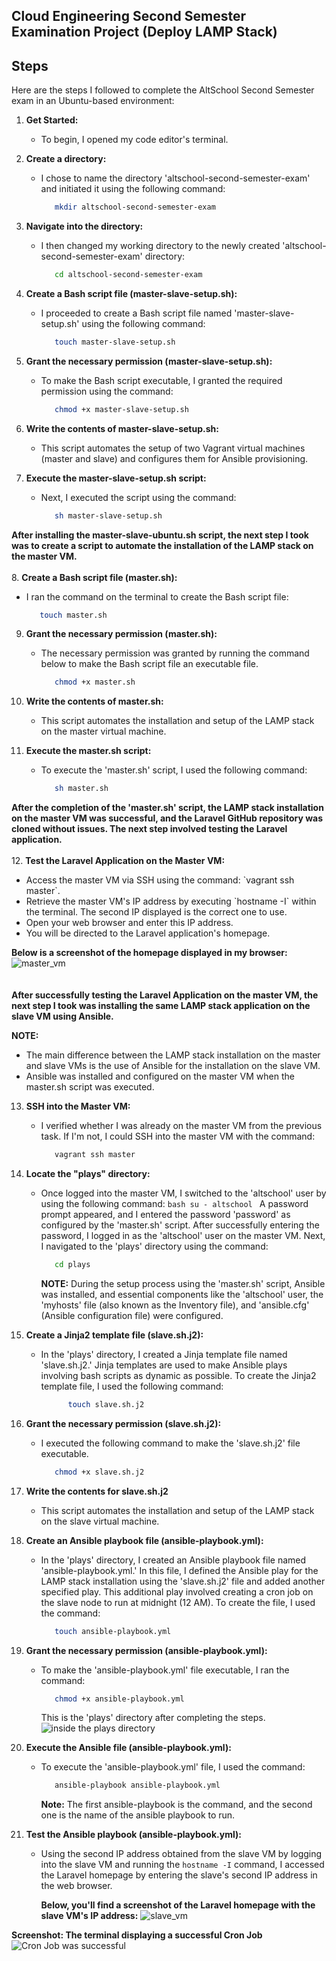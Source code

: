 <h2>Cloud Engineering Second Semester Examination Project (Deploy LAMP Stack)</h2>

<h2>Steps</h2>

Here are the steps I followed to complete the AltSchool Second Semester exam in an Ubuntu-based environment:

1. **Get Started:** 
   - To begin, I opened my code editor's terminal.
     
2. **Create a directory:**
   - I chose to name the directory 'altschool-second-semester-exam' and initiated it using the following command:
      ```bash
         mkdir altschool-second-semester-exam
      ```
3. **Navigate into the directory:**
   - I then changed my working directory to the newly created 'altschool-second-semester-exam' directory:
      ```bash
         cd altschool-second-semester-exam
      ```      
4. **Create a Bash script file (master-slave-setup.sh):**
   - I proceeded to create a Bash script file named 'master-slave-setup.sh' using the following command:
      ```bash
         touch master-slave-setup.sh
      ```
5. **Grant the necessary permission (master-slave-setup.sh):**
   - To make the Bash script executable, I granted the required permission using the command:
      ```bash
         chmod +x master-slave-setup.sh
      ```
6. **Write the contents of master-slave-setup.sh:**
   - This script automates the setup of two Vagrant virtual machines (master and slave) and configures them for Ansible provisioning.
       
7. **Execute the master-slave-setup.sh script:**
   - Next, I executed the script using the command:
     ```bash
        sh master-slave-setup.sh
     ```
**After installing the master-slave-ubuntu.sh script, the next step I took was to create a script to automate the installation of the LAMP stack on the master VM.**
   <br>
   <br>
8. **Create a Bash script file (master.sh):**
   - I ran the command on the terminal to create the Bash script file:
     ```bash
        touch master.sh
     ```
9. **Grant the necessary permission (master.sh):**
    - The necessary permission was granted by running the command below to make the Bash script file an executable file.
      ```bash
         chmod +x master.sh
      ```
10. **Write the contents of master.sh:**
    - This script automates the installation and setup of the LAMP stack on the master virtual machine.
      
11. **Execute the master.sh script:**
      - To execute the 'master.sh' script, I used the following command:
         ```bash
            sh master.sh
         ```
**After the completion of the 'master.sh' script, the LAMP stack installation on the master VM was successful, and the Laravel GitHub repository was cloned without issues. The next step involved testing the Laravel application.**
   <br>
   <br>
12. **Test the Laravel Application on the Master VM:** 
   <ul>
      <li> Access the master VM via SSH using the command: `vagrant ssh master`. </li>
      <li> Retrieve the master VM's IP address by executing `hostname -I` within the terminal. The second IP displayed is the correct one to use. </li>
      <li> Open your web browser and enter this IP address. </li>
      <li> You will be directed to the Laravel application's homepage. </li>
   </ul>
   
   **Below is a screenshot of the homepage displayed in my browser:**
   ![master_vm](https://github.com/EmmanuelInyang/altschool-second-semester/assets/95512710/e0999b82-451e-4bbd-b5a5-83d3a77fdea4)
<br>  
<br>
**After successfully testing the Laravel Application on the master VM, the next step I took was installing the same LAMP stack application on the slave VM using Ansible.**

**NOTE:** 
   - The main difference between the LAMP stack installation on the master and slave VMs is the use of Ansible for the installation on the slave VM. 
   - Ansible was installed and configured on the master VM when the master.sh script was executed.

13. **SSH into the Master VM:**
    - I verified whether I was already on the master VM from the previous task. If I'm not, I could SSH into the master VM with the command: 
         ```bash
            vagrant ssh master
         ```
     
14. **Locate the "plays" directory:**
    - Once logged into the master VM, I switched to the 'altschool' user by using the following command:
          ```bash
             su - altschool
          ```
      A password prompt appeared, and I entered the password 'password' as configured by the 'master.sh' script. After successfully entering the password, I logged in as the                 'altschool' user on the master VM. Next, I navigated to the 'plays' directory using the command:
         ```bash
            cd plays
         ```
      **NOTE:** During the setup process using the 'master.sh' script, Ansible was installed, and essential components like the 'altschool' user, the 'myhosts' file (also known as the       Inventory file), and 'ansible.cfg' (Ansible configuration file) were configured.

15. **Create a Jinja2 template file (slave.sh.j2):**
    - In the 'plays' directory, I created a Jinja template file named 'slave.sh.j2.' Jinja templates are used to make Ansible plays involving bash scripts as dynamic as possible.
      To create the Jinja2 template file, I used the following command:
      ```bash
            touch slave.sh.j2
         ```
16. **Grant the necessary permission (slave.sh.j2):**
    - I executed the following command to make the 'slave.sh.j2' file executable.
         ```bash
            chmod +x slave.sh.j2
         ```
17. **Write the contents for slave.sh.j2**
    - This script automates the installation and setup of the LAMP stack on the slave virtual machine.

18. **Create an Ansible playbook file (ansible-playbook.yml):**
    - In the 'plays' directory, I created an Ansible playbook file named 'ansible-playbook.yml.' In this file, I defined the Ansible play for the LAMP stack installation using the           'slave.sh.j2' file and added another specified play. This additional play involved creating a cron job on the slave node to run at midnight (12 AM).
      To create the file, I used the command:
         ```bash
            touch ansible-playbook.yml
         ```
19. **Grant the necessary permission (ansible-playbook.yml):**
    - To make the 'ansible-playbook.yml' file executable, I ran the command:
         ```bash
            chmod +x ansible-playbook.yml
         ```
      This is the 'plays' directory after completing the steps.
      ![inside the plays directory](https://github.com/EmmanuelInyang/altschool-second-semester/assets/95512710/90aa6da1-f3dc-4026-8628-b81e51cc4777)
  
20. **Execute the Ansible file (ansible-playbook.yml):**
    - To execute the 'ansible-playbook.yml' file, I used the command:
         ```bash
            ansible-playbook ansible-playbook.yml
         ``` 
       **Note:** The first ansible-playbook is the command, and the second one is the name of the ansible playbook to run.

21. **Test the Ansible playbook (ansible-playbook.yml):**
    - Using the second IP address obtained from the slave VM by logging into the slave VM and running the
      `hostname -I` command, I accessed the Laravel homepage by entering the slave's second IP address in the web browser.
   
      **Below, you'll find a screenshot of the Laravel homepage with the slave VM's IP address:**
      ![slave_vm](https://github.com/EmmanuelInyang/altschool-second-semester/assets/95512710/2841ff30-1ad7-4a43-926e-edc0215f1ac6)
      
   **Screenshot: The terminal displaying a successful Cron Job**
   ![Cron Job was successful](https://github.com/EmmanuelInyang/altschool-second-semester/assets/95512710/86eeb744-8c3c-49ae-9a60-2ea23512b251)
   

